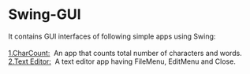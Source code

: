 # Swing-GUI

It contains GUI interfaces of following simple apps using Swing:<br><br>
<a href="https://github.com/Ankitagupta16/Swing-GUI/blob/master/Swing_GUI/src/Examples/CharCount.java" >
1.CharCount:</a>&nbsp;
An app that counts total number of characters and words.<br>
<a href="https://github.com/Ankitagupta16/Swing-GUI/blob/master/Swing_GUI/src/Examples/editor.java">
2.Text Editor:</a>&nbsp;
A text editor app having FileMenu, EditMenu and Close.<br>

